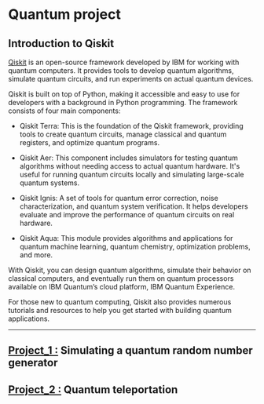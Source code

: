 # Quantum project
## Introduction to Qiskit
[Qiskit](https://docs.quantum.ibm.com/guides) is an open-source framework developed by IBM
for working with quantum computers.
It provides tools to develop quantum algorithms, simulate quantum circuits, and run 
experiments on actual quantum devices.

Qiskit is built on top of Python, making it accessible and easy to use for developers with a
background in Python programming. The framework consists of four main components:

* Qiskit Terra: This is the foundation of the Qiskit framework, providing tools to create quantum circuits,
manage classical and quantum registers, and optimize quantum programs.


* Qiskit Aer: This component includes simulators for testing quantum algorithms without needing access to actual
quantum hardware. It's useful for running quantum circuits locally and simulating large-scale quantum systems.


* Qiskit Ignis: A set of tools for quantum error correction, noise characterization, and quantum system verification.
It helps developers evaluate and improve the performance of quantum circuits on real hardware.


* Qiskit Aqua: This module provides algorithms and applications for quantum machine learning, quantum chemistry,
optimization problems, and more.

With Qiskit, you can design quantum algorithms, simulate their behavior on classical computers,
and eventually run them on quantum processors available on IBM Quantum’s cloud platform, IBM Quantum Experience.

For those new to quantum computing, Qiskit also provides numerous tutorials and resources to help
you get started with building quantum applications.



-------
## [Project_1 :](project_1/main.py) Simulating a quantum random number generator



## [Project_2 :](project_2/main.py) Quantum teleportation